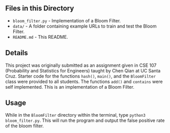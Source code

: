 ## Files in this Directory
* `bloom_filter.py` - Implementation of a Bloom Filter.
* `data/` - A folder containing example URLs to train and test the Bloom Filter.
* `README.md` - This README.

## Details
This project was originally submitted as an assignment given in CSE 107 (Probability and Statistics for
Engineers) taught by Chen Qian at UC Santa Cruz. Starter code for the functions `hash()`, `main()`, and the
`BloomFilter` class were provided to all students. The functions `add()` and `contains` were self implemented.
This is an implementation of a Bloom Filter.

## Usage
While in the `BloomFilter` directory within the terminal, type `python3 bloom_filter.py`. This will run the
program and output the false positive rate of the bloom filter.
